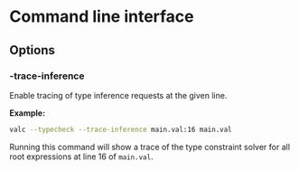 # Command line interface

## Options

### -trace-inference

Enable tracing of type inference requests at the given line.

**Example:**

```bash
valc --typecheck --trace-inference main.val:16 main.val
```

Running this command will show a trace of the type constraint solver for all root expressions at line 16 of `main.val`.
